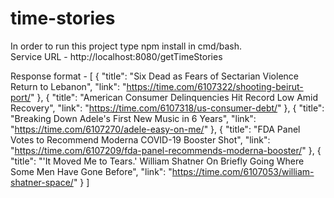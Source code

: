 
# time-stories

In order to run this project type npm install in cmd/bash.     
Service URL - http://localhost:8080/getTimeStories

Response format - [
    {
        "title": "Six Dead as Fears of Sectarian Violence Return to Lebanon",
        "link": "https://time.com/6107322/shooting-beirut-port/"
    },
    {
        "title": "American Consumer Delinquencies Hit Record Low Amid Recovery",
        "link": "https://time.com/6107318/us-consumer-debt/"
    },
    {
        "title": "Breaking Down Adele's First New Music in 6 Years",
        "link": "https://time.com/6107270/adele-easy-on-me/"
    },
    {
        "title": "FDA Panel Votes to Recommend Moderna COVID-19 Booster Shot",
        "link": "https://time.com/6107209/fda-panel-recommends-moderna-booster/"
    },
    {
        "title": "'It Moved Me to Tears.' William Shatner On Briefly Going Where Some Men Have Gone Before",
        "link": "https://time.com/6107053/william-shatner-space/"
    }
]
